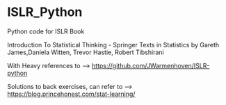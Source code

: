# ISLR_Python
Python code for ISLR Book

Introduction To Statistical Thinking - Springer Texts in Statistics by Gareth James,Daniela Witten, Trevor Hastie, Robert Tibshirani



With Heavy references to --> https://github.com/JWarmenhoven/ISLR-python

Solutions to back exercises, can refer to --> https://blog.princehonest.com/stat-learning/
